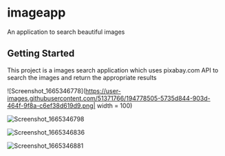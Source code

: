 # imageapp

An application to search beautiful images

## Getting Started

This project is a images search application which uses pixabay.com API to search the images and return the appropriate results

![Screenshot_1665346778](https://user-images.githubusercontent.com/51371766/194778505-5735d844-903d-464f-9f8a-c6ef38d619d9.png| width = 100)

![Screenshot_1665346798](https://user-images.githubusercontent.com/51371766/194778514-d4f07d5f-f430-4d8c-b1c5-b077e75c3740.png)

![Screenshot_1665346836](https://user-images.githubusercontent.com/51371766/194778522-2e9df700-8e61-4ed5-a287-e66e004c65a4.png)

![Screenshot_1665346881](https://user-images.githubusercontent.com/51371766/194778530-646f975e-1384-4296-b219-1215e029a29e.png)
